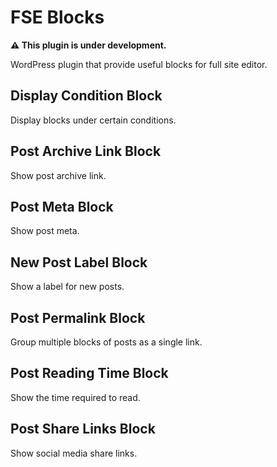 #  FSE Blocks
**⚠ This plugin is under development.**

WordPress plugin that provide useful blocks for full site editor.

## Display Condition Block

Display blocks under certain conditions.

## Post Archive Link Block

Show post archive link.

## Post Meta Block

Show post meta.

## New Post Label Block

Show a label for new posts.

## Post Permalink Block

Group multiple blocks of posts as a single link.

## Post Reading Time Block

Show the time required to read.

## Post Share Links Block

Show social media share links.
